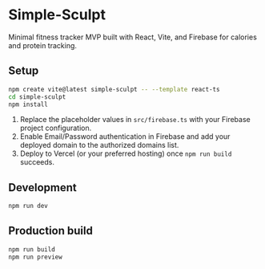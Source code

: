 # Simple-Sculpt

Minimal fitness tracker MVP built with React, Vite, and Firebase for calories and protein tracking.

## Setup

```bash
npm create vite@latest simple-sculpt -- --template react-ts
cd simple-sculpt
npm install
```

1. Replace the placeholder values in `src/firebase.ts` with your Firebase project configuration.
2. Enable Email/Password authentication in Firebase and add your deployed domain to the authorized domains list.
3. Deploy to Vercel (or your preferred hosting) once `npm run build` succeeds.

## Development

```bash
npm run dev
```

## Production build

```bash
npm run build
npm run preview
```
